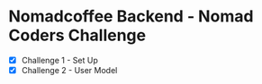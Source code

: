 # Nomadcoffee Backend - Nomad Coders Challenge

- [x] Challenge 1 - Set Up
- [X] Challenge 2 - User Model

